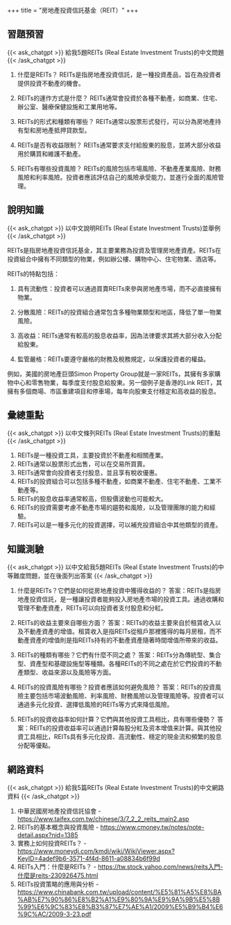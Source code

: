 +++
title = "房地產投資信託基金（REIT）"
+++
## 習題預習
{{< ask_chatgpt >}}
給我5題REITs (Real Estate Investment Trusts)的中文問題
{{< /ask_chatgpt >}}



1. 什麼是REITs？ REITs是指房地產投資信託，是一種投資產品，旨在為投資者提供投資不動產的機會。

2. REITs的運作方式是什麼？ REITs通常會投資於各種不動產，如商業、住宅、辦公室、醫療保健設施和工業用地等。

3. REITs的形式和種類有哪些？ REITs通常以股票形式發行，可以分為房地產持有型和房地產抵押貸款型。

4. REITs是否有收益限制？ REITs通常要求支付給股東的股息，並將大部分收益用於購買和維護不動產。

5. REITs有哪些投資風險？ REITs的風險包括市場風險、不動產產業風險、財務風險和利率風險。投資者應該評估自己的風險承受能力，並進行全面的風險管理。   

## 說明知識
{{< ask_chatgpt >}}
以中文說明REITs (Real Estate Investment Trusts)並舉例
{{< /ask_chatgpt >}}



REITs是指房地產投資信託基金，其主要業務為投資及管理房地產資產。REITs在投資組合中擁有不同類型的物業，例如辦公樓、購物中心、住宅物業、酒店等。

REITs的特點包括：

1. 具有流動性：投資者可以通過買賣REITs來參與房地產市場，而不必直接擁有物業。

2. 分散風險：REITs的投資組合通常包含多種物業類型和地區，降低了單一物業風險。

3. 高收益：REITs通常有較高的股息收益率，因為法律要求其將大部分收入分配給股東。

4. 監管嚴格：REITs要遵守嚴格的財務及稅務規定，以保護投資者的權益。

例如，美國的房地產巨頭Simon Property Group就是一家REITs，其擁有多家購物中心和零售物業，每季度支付股息給股東。另一個例子是香港的Link REIT，其擁有多個商場、市區重建項目和停車場，每年向股東支付穩定和高收益的股息。   

## 彙總重點
{{< ask_chatgpt >}}
以中文條列REITs (Real Estate Investment Trusts)的重點
{{< /ask_chatgpt >}}



1. REITs是一種投資工具，主要投資於不動產和相關產業。
2. REITs通常以股票形式出售，可以在交易所買賣。
3. REITs通常會向投資者支付股息，並且享有稅收優惠。
4. REITs的投資組合可以包括多種不動產，如商業不動產、住宅不動產、工業不動產等。
5. REITs的股息收益率通常較高，但股價波動也可能較大。
6. REITs的投資需要考慮不動產市場的趨勢和風險，以及管理團隊的能力和經驗。
7. REITs可以是一種多元化的投資選擇，可以補充投資組合中其他類型的資產。   

## 知識測驗
{{< ask_chatgpt >}}
以中文給我5題REITs (Real Estate Investment Trusts)的中等難度問題，並在後面列出答案
{{< /ask_chatgpt >}}



1. 什麼是REITs？它們是如何從房地產投資中獲得收益的？
答案：REITs是指房地產投資信託，是一種讓投資者能夠投入房地產市場的投資工具。通過收購和管理不動產資產，REITs可以向投資者支付股息和分紅。

2. REITs的收益主要來自哪些方面？
答案：REITs的收益主要來自於租賃收入以及不動產資產的增值。租賃收入是指REITs從租戶那裡獲得的每月房租，而不動產資產的增值則是指REITs持有的不動產資產隨著時間增值所帶來的收益。

3. REITs的種類有哪些？它們有什麼不同之處？
答案：REITs分為傳統型、集合型、資產型和基礎設施型等種類。各種REITs的不同之處在於它們投資的不動產類型、收益來源以及風險等方面。

4. REITs的投資風險有哪些？投資者應該如何避免風險？
答案：REITs的投資風險主要包括市場波動風險、利率風險、財務風險以及管理風險等。投資者可以通過多元化投資、選擇低風險的REITs等方式來降低風險。

5. REITs的投資收益率如何計算？它們與其他投資工具相比，具有哪些優勢？
答案：REITs的投資收益率可以通過計算每股分紅及资本增值来計算。與其他投資工具相比，REITs具有多元化投資、高流動性、穩定的現金流和頻繁的股息分配等優點。   

## 網路資料
{{< ask_chatgpt >}}
給我5篇REITs (Real Estate Investment Trusts)的中文網路資料
{{< /ask_chatgpt >}}



1. 中華民國房地產投資信託協會 - https://www.taifex.com.tw/chinese/3/7_2_2_reits_main2.asp
2. REITs的基本概念與投資風險 - https://www.cmoney.tw/notes/note-detail.aspx?nid=1385
3. 實務上如何投資REITs？ - https://www.moneydj.com/kmdj/wiki/WikiViewer.aspx?KeyID=4adef9b6-3571-4f4d-8611-a08834b6f99d
4. REITs入門：什麼是REITs？ - https://tw.stock.yahoo.com/news/reits入門-什麼是reits-230926475.html
5. REITs投資策略的應用與分析 - https://www.chinabank.com.tw/upload/content/%E5%81%A5%E8%BA%AB%E7%90%86%E8%B2%A1%E9%80%9A%E9%9A%9B%E5%8B%99%E6%9C%83%E8%B3%87%E7%AE%A1/2009%E5%B9%B4%E6%9C%AC/2009-3-23.pdf   

